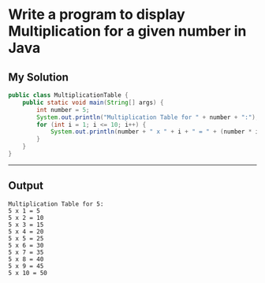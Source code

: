 # Write a program to display Multiplication for a given number in Java

## My Solution

```java
public class MultiplicationTable {
    public static void main(String[] args) {
        int number = 5;
        System.out.println("Multiplication Table for " + number + ":");
        for (int i = 1; i <= 10; i++) {
            System.out.println(number + " x " + i + " = " + (number * i));
        }
    }
}
```

---

## Output

```plaintext
Multiplication Table for 5:
5 x 1 = 5
5 x 2 = 10
5 x 3 = 15
5 x 4 = 20
5 x 5 = 25
5 x 6 = 30
5 x 7 = 35
5 x 8 = 40
5 x 9 = 45
5 x 10 = 50
```
